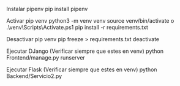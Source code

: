 Instalar pipenv
pip install pipenv

Activar pip venv
python3 -m venv venv
source venv/bin/activate o .\venv\Scripts\Activate.ps1
pip install -r requirements.txt

Desactivar pip venv
pip freeze > requirements.txt
deactivate

Ejecutar DJango (Verificar siempre que estes en venv)
python Frontend/manage.py runserver

Ejecutar Flask (Verificar siempre que estes en venv)
python Backend/Servicio2.py
